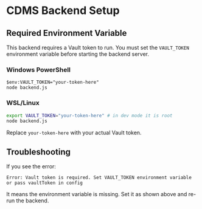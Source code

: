 # CDMS Backend Setup

## Required Environment Variable

This backend requires a Vault token to run. You must set the `VAULT_TOKEN` environment variable before starting the backend server.

### Windows PowerShell
```pwsh
$env:VAULT_TOKEN="your-token-here"
node backend.js
```

### WSL/Linux
```bash
export VAULT_TOKEN="your-token-here" # in dev mode it is root
node backend.js
```

Replace `your-token-here` with your actual Vault token.

## Troubleshooting
If you see the error:
```
Error: Vault token is required. Set VAULT_TOKEN environment variable or pass vaultToken in config
```
It means the environment variable is missing. Set it as shown above and re-run the backend.
